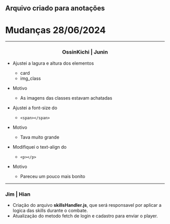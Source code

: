 ## Arquivo criado para anotações

# Mudanças 28/06/2024

---

### <center> OssinKichi | Junin </center>

* Ajustei a lagura e altura dos elementos
  * card
  * img_class

* Motivo
  * As imagens das classes estavam achatadas

* Ajustei a font-size do
  * ```<span></span>```

* Motivo
  * Tava muito grande

* Modifiquei o text-align do
  * ```<p></p>```

* Motivo
  * Pareceu um pouco mais bonito
---
### Jim | Hian

* Criação do arquivo **skillsHandler.js**, que será responsavel por aplicar a logica das skills durante o combate.
* Atualização do metodo fetch de login e cadastro para enviar o player.
